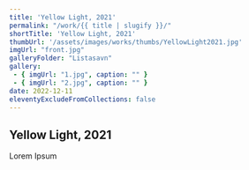 ```yaml
---
title: 'Yellow Light, 2021'
permalink: "/work/{{ title | slugify }}/"
shortTitle: 'Yellow Light, 2021'
thumbUrl: '/assets/images/works/thumbs/YellowLight2021.jpg'
imgUrl: "front.jpg"
galleryFolder: "Listasavn"
gallery:
 - { imgUrl: "1.jpg", caption: "" }
 - { imgUrl: "2.jpg", caption: "" }
date: 2022-12-11
eleventyExcludeFromCollections: false
---
```



<div class="Grid Grid--gutters Grid--full large-Grid--fit">
  <div class="Grid-cell">
    <div class='headerGroup'>
      <h2>Yellow Light, 2021</h2>
      <p>Lorem Ipsum</p>
    </div>
  </div>
</div>